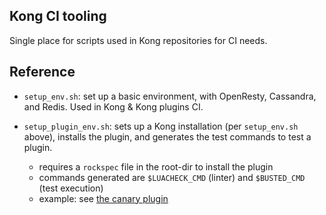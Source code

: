 ## Kong CI tooling

Single place for scripts used in Kong repositories for CI needs.

## Reference

- `setup_env.sh`: set up a basic environment, with OpenResty, Cassandra, 
and Redis. Used in Kong & Kong plugins CI.

- `setup_plugin_env.sh`: sets up a Kong installation (per `setup_env.sh` above),
installs the plugin, and generates the test commands to test a plugin.

    - requires a `rockspec` file in the root-dir to install the plugin
    - commands generated are `$LUACHECK_CMD` (linter) and `$BUSTED_CMD` (test
    execution)
    - example: see [the canary plugin](https://github.com/Kong/kong-plugin-enterprise-canary/blob/master/.travis.yml)
